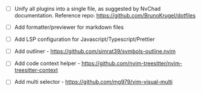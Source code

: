 - [ ] Unify all plugins into a single file, as suggested by NvChad documentation. Reference repo: https://github.com/BrunoKrugel/dotfiles
- [ ] Add formatter/previewer for markdown files
- [ ] Add LSP configuration for Javascript/Typescript/Prettier
- [ ] Add outliner - https://github.com/simrat39/symbols-outline.nvim
- [ ] Add code context helper - https://github.com/nvim-treesitter/nvim-treesitter-context
- [ ] Add multi selector - https://github.com/mg979/vim-visual-multi

